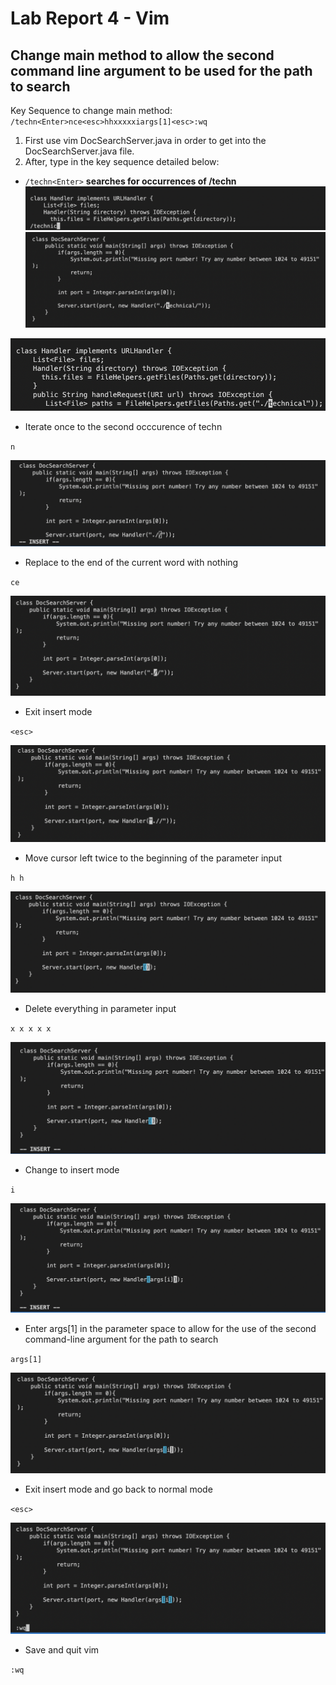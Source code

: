 # Lab Report 4 - Vim
## Change main method to allow the second command line argument to be used for the path to search

Key Sequence to change main method:
`/techn<Enter>nce<esc>hhxxxxxiargs[1]<esc>:wq`

1. First use vim DocSearchServer.java in order to get into the DocSearchServer.java file.
2. After, type in the key sequence detailed below:

 - `/techn<Enter>` **searches for occurrences of /techn**
 ![Step1](Lab4-img/Lab4.1.png)
 ![Step1.1](Lab4-img/Lab4.1.1.png) 


 ![Step2](Lab4-img/Lab4.2.png)
- Iterate once to the second occcurence of techn

`n`

 ![Step3](Lab4-img/Lab4.3.png)
* Replace to the end of the current word with nothing

`ce`

 ![Step4](Lab4-img/Lab4.4.png)
* Exit insert mode

`<esc>`

 ![Step5](Lab4-img/Lab4.5.png)
* Move cursor left twice to the beginning of the parameter input

`h h`

 ![Step6](Lab4-img/Lab4.6.png)
* Delete everything in parameter input

`x x x x x`

 ![Step7](Lab4-img/Lab4.7.png)
* Change to insert mode

`i`

 ![Step8](Lab4-img/Lab4.8.png)
* Enter args[1] in the parameter space to allow for the use of the second command-line argument for the path to search

`args[1]`

 ![Step9](Lab4-img/Lab4.9.png)
* Exit insert mode and go back to normal mode

`<esc>`

 ![Step10](Lab4-img/Lab4.10.png)
* Save and quit vim

`:wq`